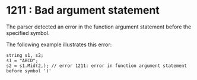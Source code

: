 # 1211 : Bad argument statement

The parser detected an error in the function argument statement before the specified symbol.

&#x20;

The following example illustrates this error:

```
string s1, s2;
s1 = "ABCD";
s2 = s1.Mid(2,); // error 1211: error in function argument statement before symbol ')'
```

&#x20;

